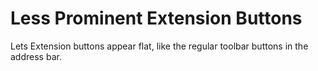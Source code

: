 Less Prominent Extension Buttons
===================
Lets Extension buttons appear flat, like the regular toolbar buttons in the address bar.